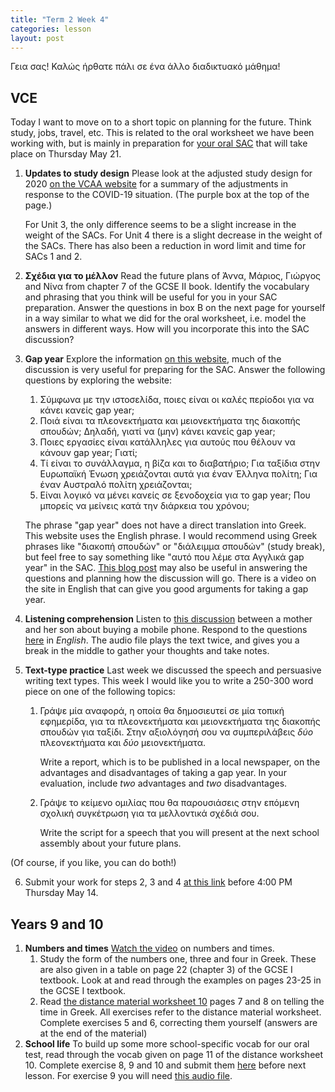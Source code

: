 ```yaml
---
title: "Term 2 Week 4"
categories: lesson
layout: post
---
```


Γεια σας! Καλώς ήρθατε πάλι σε ένα άλλο διαδικτυακό μάθημα!

## VCE

Today I want to move on to a short topic on planning for the future. Think
study, jobs, travel, etc. This is related to the oral worksheet we have been
working with, but is mainly in preparation for [your oral
SAC](/vsl-greek/sac2/index.html) that will take place on Thursday May 21.
1. **Updates to study design** Please look at the adjusted study design for 2020
   [on the VCAA
   website](https://www.vcaa.vic.edu.au/curriculum/vce/vce-study-designs/greek/Pages/Index.aspx)
   for a summary of the adjustments in response to the COVID-19 situation. (The
   purple box at the top of the page.)
   
   For Unit 3, the only difference seems to be a slight increase in the weight
   of the SACs. For Unit 4 there is a slight decrease in the weight of the SACs.
   There has also been a reduction in word limit and time for SACs 1 and 2.
2. **Σχέδια για το μέλλον** Read the future plans of Άννα, Μάριος, Γιώργος and
   Νίνα from chapter 7 of the GCSE II book. Identify the vocabulary and phrasing
   that you think will be useful for you in your SAC preparation. Answer the
   questions in box B on the next page for yourself in a way similar to what we
   did for the oral worksheet, i.e. model the answers in different ways. How
   will you incorporate this into the SAC discussion?
3. **Gap year** Explore the information [on this
   website](https://www.gapyear.gr/whatisgapyear.html), much of the discussion
   is very useful for preparing for the SAC. Answer the following questions by
   exploring the website:
   
   1. Σύμφωνα με την ιστοσελίδα, ποιες είναι οι καλές περίοδοι για να κάνει κανείς gap year;
   2. Ποιά είναι τα πλεονεκτήματα και μειονεκτήματα της διακοπής σπουδών;
      Δηλαδή, γιατί να (μην) κάνει κανείς gap year;
   3. Ποιες εργασίες είναι κατάλληλες για αυτούς που θέλουν να κάνουν gap year; Γιατί;
   4. Τί είναι το συνάλλαγμα, η βίζα και το διαβατήριο; Για ταξίδια στην
      Ευρωπαϊκή Ένωση χρειάζονται αυτά για έναν Έλληνα πολίτη; Για έναν Αυστραλό
      πολίτη χρειάζονται;
   5. Είναι λογικό να μένει κανείς σε ξενοδοχεία για το gap year; Που μπορείς να
      μείνεις κατά την διάρκεια του χρόνου; 
      
    The phrase "gap year" does not have a direct translation into Greek. This
    website uses the English phrase. I would recommend using Greek phrases like
    "διακοπή σπουδών" or "διάλειμμα σπουδών" (study break), but feel free to say
    something like "αυτό που λέμε στα Αγγλικά gap year" in the SAC. [This blog
    post](https://peihas.wordpress.com/2011/02/28/i’m-back-to-talk-about-a-gap-a-gap-year/)
    may also be useful in answering the questions and planning how the
    discussion will go. There is a video on the site in English that can give
    you good arguments for taking a gap year.
4. **Listening comprehension** Listen to [this
   discussion](/vsl-greek/assets/mobile_discussion.mp3) between a mother and her
   son about buying a mobile phone. Respond to the questions
   [here](/vsl-greek/assets/mobile_discussion.pdf) in *English*. The audio file
   plays the text twice, and gives you a break in the middle to gather your
   thoughts and take notes.
5. **Text-type practice** Last week we discussed the speech and persuasive
   writing text types. This week I would like you to write a 250-300 word piece
   on one of the following topics:
   1. Γράψε μία αναφορά, η οποία θα δημοσιευτεί σε μία τοπική εφημερίδα, για τα
      πλεονεκτήματα και μειονεκτήματα της διακοπής σπουδών για ταξίδι. Στην
      αξιολόγησή σου να συμπεριλάβεις *δύο* πλεονεκτήματα και *δύο*
      μειονεκτήματα.
      
      Write a report, which is to be published in a local newspaper, on the
      advantages and disadvantages of taking a gap year. In your evaluation,
      include *two* advantages and *two* disadvantages.
      
   2. Γράψε το κείμενο ομιλίας που θα παρουσιάσεις στην επόμενη σχολική
      συγκέτρωση για τα μελλοντικά σχέδιά σου.
      
      Write the script for a speech that you will present at the next school
      assembly about your future plans.
      
  (Of course, if you like, you can do both!)
  
6. Submit your work for steps 2, 3 and 4 [at this
   link](https://www.dropbox.com/request/3JTmzl7xaut2MBxR623t) before 4:00 PM
   Thursday May 14.

## Years 9 and 10

1. **Numbers and times** [Watch the video]() on numbers and times.
   1. Study the form of the numbers one, three and four in Greek. These are also
   given in a table on page 22 (chapter 3) of the GCSE I textbook. Look at and
   read through the examples on pages 23-25 in the GCSE I textbook. 
   2. Read [the distance material worksheet
   10](/vsl-greek/assets/yr9worksheet10.pdf) pages 7 and 8 on telling the time
   in Greek. All exercises refer to the distance material worksheet. Complete
   exercises 5 and 6, correcting them yourself (answers are at the end of the
   material)
2. **School life** To build up some more school-specific vocab for our oral
   test, read through the vocab given on page 11 of the distance worksheet 10.
   Complete exercise 8, 9 and 10 and submit them
   [here](https://www.dropbox.com/request/mZCiVKm7zDtsGlYrJkTM) before next
   lesson. For exercise 9 you will need [this audio
   file](/vsl-greek/assets/yr9worksheet10ex9.mp3).
